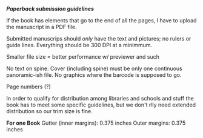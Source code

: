***Paperback submission guidelines***

If the book has elements that go to the end of all the pages, I have to upload the manuscript in a PDF file.

Submitted manuscrips should *only* have the text and pictures; no rulers or guide lines. Everything should be 300 DPI at a minimmum.

Smaller file size = better performance w/ previewer and such

No text on spine. Cover (including spine) must be only one continuous panoramic-ish file. No graphics where the barcode is supposed to go.

Page numbers (?)

In order to qualify for distribution among libraries and schools and stuff the book has to meet some specific guidelines, but we don't rlly need extended distribution so our trim size is fine.

**For one Book**
Gutter (inner margins): 0.375 inches
Outer margins: 0.375 inches
